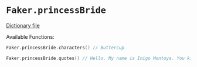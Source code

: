 # `Faker.princessBride`

[Dictionary file](../src/main/resources/locales/en/princess_bride.yml)

Available Functions:  
```kotlin
Faker.princessBride.characters() // Buttercup

Faker.princessBride.quotes() // Hello. My name is Inigo Montoya. You killed my father. Prepare to die!
```
